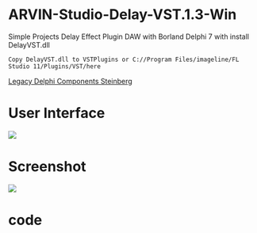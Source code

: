 # ARVIN-Studio-Delay-VST.1.3-Win
Simple Projects Delay Effect Plugin DAW with Borland Delphi 7 with
install DelayVST.dll 
```
Copy DelayVST.dll to VSTPlugins or C://Program Files/imageline/FL Studio 11/Plugins/VST/here
```
<a href="https://sourceforge.net/projects/delphiasiovst/files/Source%20Code/1.3/">Legacy Delphi Components Steinberg</a>
# User Interface
<img src="ARVIN-Studio-Delay-VST-Win.png"></img>
# Screenshot 
<img src="screenshot.png"></img>

# code

